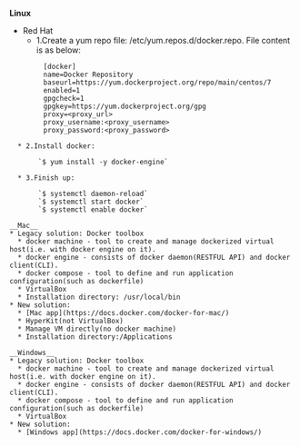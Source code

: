 __Linux__
* Red Hat
  * 1.Create a yum repo file: /etc/yum.repos.d/docker.repo. File content is as below:
  ```
       [docker]  
       name=Docker Repository  
       baseurl=https://yum.dockerproject.org/repo/main/centos/7  
       enabled=1  
       gpgcheck=1  
       gpgkey=https://yum.dockerproject.org/gpg  
       proxy=<proxy_url>  
       proxy_username:<proxy_username>
       proxy_password:<proxy_password>
```
  * 2.Install docker: 
        
       `$ yum install -y docker-engine`
   
  * 3.Finish up:
   
       `$ systemctl daemon-reload`  
       `$ systemctl start docker`  
       `$ systemctl enable docker` 
  
__Mac__
* Legacy solution: Docker toolbox
  * docker machine - tool to create and manage dockerized virtual host(i.e. with docker engine on it).
  * docker engine - consists of docker daemon(RESTFUL API) and docker client(CLI).
  * docker compose - tool to define and run application configuration(such as dockerfile)
  * VirtualBox
  * Installation directory: /usr/local/bin
* New solution:
  * [Mac app](https://docs.docker.com/docker-for-mac/)
  * HyperKit(not VirtualBox)
  * Manage VM directly(no docker machine)
  * Installation directory:/Applications

__Windows__
* Legacy solution: Docker toolbox
  * docker machine - tool to create and manage dockerized virtual host(i.e. with docker engine on it).
  * docker engine - consists of docker daemon(RESTFUL API) and docker client(CLI).
  * docker compose - tool to define and run application configuration(such as dockerfile)
  * VirtualBox
* New solution:
  * [Windows app](https://docs.docker.com/docker-for-windows/)
